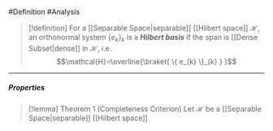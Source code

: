 #Definition #Analysis 

> [!definition]
> For a [[Separable Space|separable]] [[Hilbert space]] $\mathcal{H}$, an orthonormal system $\{ e_{k} \}_{k}$ is a ***Hilbert basis*** if the span is [[Dense Subset|dense]] in $\mathcal{H}$, i.e.$$\mathcal{H}=\overline{\braket{ \{ e_{k} \}_{k}  } }$$
---
##### Properties
> [!lemma] Theorem 1 (Completeness Criterion)
> Let $\mathcal{H}$ be a [[Separable Space|separable]] [[Hilbert space]] 